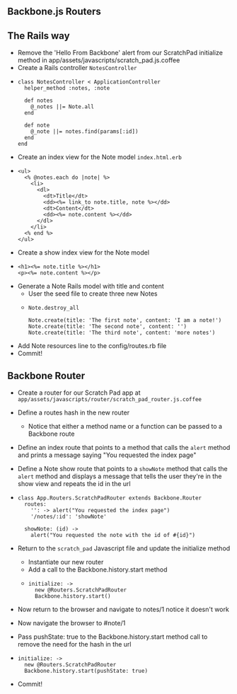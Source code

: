 Backbone.js Routers
--

The Rails way
--

- Remove the 'Hello From Backbone' alert from our ScratchPad initialize method in
  app/assets/javascripts/scratch\_pad.js.coffee
- Create a Rails controller `NotesController`
- ```
  class NotesController < ApplicationController
    helper_method :notes, :note

    def notes
      @_notes ||= Note.all
    end

    def note
      @_note ||= notes.find(params[:id])
    end
  end
  ```
- Create an index view for the Note model `index.html.erb`
- ```
  <ul>
    <% @notes.each do |note| %>
      <li>
        <dl>
          <dt>Title</dt>
          <dd><%= link_to note.title, note %></dd>
          <dt>Content</dt>
          <dd><%= note.content %></dd>
        </dl>
      </li>
    <% end %>
  </ul>
  ```
- Create a show index view for the Note model
- ```
  <h1><%= note.title %></h1>
  <p><%= note.content %></p>
  ```
- Generate a Note Rails model with title and content
  - User the seed file to create three new Notes
  - ```
    Note.destroy_all

    Note.create(title: 'The first note', content: 'I am a note!')
    Note.create(title: 'The second note', content: '')
    Note.create(title: 'The third note', content: 'more notes')
    ```
- Add Note resources line to the config/routes.rb file
- Commit!

Backbone Router
--

- Create a router for our Scratch Pad app at `app/assets/javascripts/router/scratch_pad_router.js.coffee`
- Define a routes hash in the new router
  - Notice that either a method name or a function can be passed to a Backbone
    route
- Define an index route that points to a method that calls the `alert` method
  and prints a message saying "You requested the index page"
- Define a Note show route that points to a `showNote` method that calls the `alert` method and displays a message that tells the user they're in the show view and repeats the id in the url
- ```
  class App.Routers.ScratchPadRouter extends Backbone.Router
    routes:
      '': -> alert("You requested the index page")
      '/notes/:id': 'showNote'

    showNote: (id) ->
      alert("You requested the note with the id of #{id}")
  ```
- Return to the `scratch_pad` Javascript file and update the initialize method
  - Instantiate our new router
  - Add a call to the Backbone.history.start method
  - ```
    initialize: ->
      new @Routers.ScratchPadRouter
      Backbone.history.start()
    ```
- Now return to the browser and navigate to notes/1 notice it doesn't work
- Now navigate the browser to #note/1
- Pass pushState: true to the Backbone.history.start method call to remove the
  need for the hash in the url
- ```
  initialize: ->
    new @Routers.ScratchPadRouter
    Backbone.history.start(pushState: true)
  ```

- Commit!
